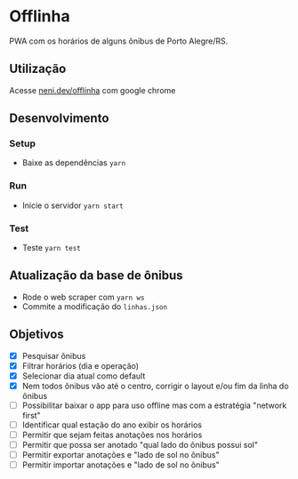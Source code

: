 # Offlinha

PWA com os horários de alguns ônibus de Porto Alegre/RS.

## Utilização

Acesse [neni.dev/offlinha](http://neni.dev/offlinha) com google chrome

## Desenvolvimento

### Setup

- Baixe as dependências ``yarn``

### Run

- Inicie o servidor ``yarn start``

### Test

- Teste ``yarn test``

## Atualização da base de ônibus

- Rode o web scraper com ``yarn ws``
- Commite a modificação do `linhas.json`

## Objetivos

- [x] Pesquisar ônibus
- [x] Filtrar horários (dia e operação)
- [x] Selecionar dia atual como default 
- [x] Nem todos ônibus vão até o centro, corrigir o layout e/ou fim da linha do ônibus
- [ ] Possibilitar baixar o app para uso offline mas com a estratégia "network first"
- [ ] Identificar qual estação do ano exibir os horários
- [ ] Permitir que sejam feitas anotações nos horários
- [ ] Permitir que possa ser anotado "qual lado do ônibus possui sol"
- [ ] Permitir exportar anotações e "lado de sol no ônibus"
- [ ] Permitir importar anotações e "lado de sol no ônibus"
